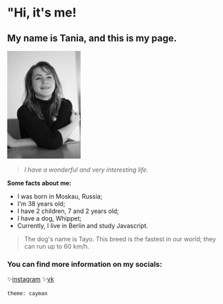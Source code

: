 # "Hi, it's me!

## My name is Tania, and this is my page.
<img src="-jrC-7MY5_Q.jpg" alt="My portrait foto" style="height: 250px; width:170px;"/>

> *I have a wonderful and very interesting life.*


**Some facts about me:**
- I was born in Moskau, Russia;
- I'm 38 years old;
- I have 2 children, 7 and 2 years old;
- I have a dog, Whippet;
- Currently, I live in Berlin and study Javascript.

  
>The dog's name is Tayo.
> This breed is the fastest in our world; they can run up to 60 km/h.


### You can find more information on my socials:

✨[instagram](https://www.instagram.com/gadget_hackwrench/) 
✨[vk](https://vk.com/feed) 


`theme: cayman`

